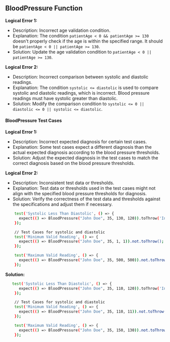 ## BloodPressure Function

**Logical Error 1:**

* Description: Incorrect age validation condition.
* Explanation: The condition `patientAge < 0 && patientAge >= 130` doesn't properly check if the age is within the specified range. It should be `patientAge < 0 || patientAge >= 130`.
* Solution: Update the age validation condition to `patientAge < 0 || patientAge >= 130`.

**Logical Error 2:**

* Description: Incorrect comparison between systolic and diastolic readings.
* Explanation: The condition `systolic <= diastolic` is used to compare systolic and diastolic readings, which is incorrect. Blood pressure readings must have systolic greater than diastolic.
* Solution: Modify the comparison condition to `systolic <= 0 || diastolic <= 0 || systolic <= diastolic`.


#### BloodPressure Test Cases

**Logical Error 1:**

* Description: Incorrect expected diagnosis for certain test cases.
* Explanation: Some test cases expect a different diagnosis than the actual expected diagnosis according to the blood pressure thresholds.
* Solution: Adjust the expected diagnosis in the test cases to match the correct diagnosis based on the blood pressure thresholds.

**Logical Error 2:**

* Description: Inconsistent test data or thresholds.
* Explanation: Test data or thresholds used in the test cases might not align with the specified blood pressure thresholds for diagnosis.
* Solution: Verify the correctness of the test data and thresholds against the specifications and adjust them if necessary.


```bash
    test('Systolic Less Than Diastolic', () => {
      expect(() => BloodPressure("John Doe", 35, 130, 120)).toThrow('Invalid blood pressure readings: Must be positive and systolic > diastolic.');
    });

    // Test Cases for systolic and diastolic
    test('Minimum Valid Reading', () => {
      expect(() => BloodPressure("John Doe", 35, 1, 1)).not.toThrow();
    });

    test('Maximum Valid Reading', () => {
      expect(() => BloodPressure("John Doe", 35, 500, 500)).not.toThrow();
    });
```

**Solution:** 

```bash
   test('Systolic Less Than Diastolic', () => {
      expect(() => BloodPressure("John Doe", 35, 110, 120)).toThrow('Invalid blood pressure readings: Must be positive and systolic > diastolic.');
    });

    // Test Cases for systolic and diastolic
    test('Minimum Valid Reading', () => {
      expect(() => BloodPressure("John Doe", 35, 110, 11)).not.toThrow();
    });

    test('Maximum Valid Reading', () => {
      expect(() => BloodPressure("John Doe", 35, 150, 130)).not.toThrow();
    });
```
